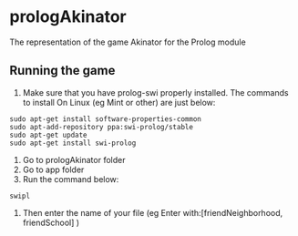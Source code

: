 # prologAkinator
The representation of the game Akinator for the Prolog module

## Running the game
1. Make sure that you have prolog-swi properly installed.
The commands to install On Linux (eg Mint or other) are just below:

```
sudo apt-get install software-properties-common
sudo apt-add-repository ppa:swi-prolog/stable
sudo apt-get update
sudo apt-get install swi-prolog
```

1. Go to  prologAkinator folder
1. Go to app folder
1. Run the command below:

```
swipl
```

1. Then enter the name of your file
(eg Enter with:[friendNeighborhood, friendSchool] )
